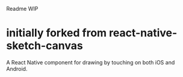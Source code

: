 Readme WIP

initially forked from react-native-sketch-canvas
===================

A React Native component for drawing by touching on both iOS and Android.